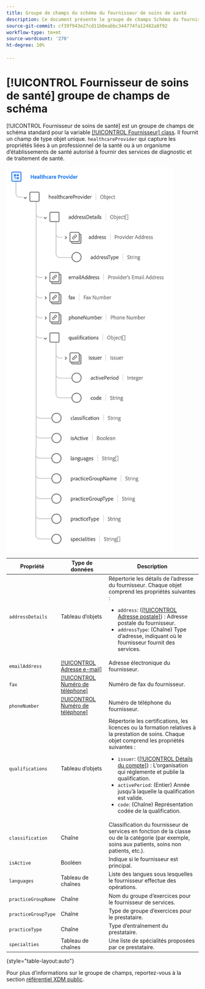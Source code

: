 ```yaml
---
title: Groupe de champs du schéma du fournisseur de soins de santé
description: Ce document présente le groupe de champs Schéma du fournisseur de soins de santé.
source-git-commit: cf39f943e27cd11b0eabbc344774fa12482a8f92
workflow-type: tm+mt
source-wordcount: '270'
ht-degree: 10%

---
```


# [!UICONTROL Fournisseur de soins de santé] groupe de champs de schéma

[!UICONTROL Fournisseur de soins de santé] est un groupe de champs de schéma standard pour la variable [[!UICONTROL Fournisseur] class](../../classes/provider.md). Il fournit un champ de type objet unique. `healthcareProvider` qui capture les propriétés liées à un professionnel de la santé ou à un organisme d’établissements de santé autorisé à fournir des services de diagnostic et de traitement de santé.

![](../../images/field-groups/healthcare-provider.png)

| Propriété | Type de données | Description |
| --- | --- | --- |
| `addressDetails` | Tableau d’objets | Répertorie les détails de l’adresse du fournisseur. Chaque objet comprend les propriétés suivantes : <ul><li>`address`: ([[!UICONTROL Adresse postale]](../../data-types/postal-address.md)) : Adresse postale du fournisseur.</li><li>`addressType`: (Chaîne) Type d’adresse, indiquant où le fournisseur fournit des services.</li></ul> |
| `emailAddress` | [[!UICONTROL Adresse e-mail]](../../data-types/email-address.md) | Adresse électronique du fournisseur. |
| `fax` | [[!UICONTROL Numéro de téléphone]](../../data-types/phone-number.md) | Numéro de fax du fournisseur. |
| `phoneNumber` | [[!UICONTROL Numéro de téléphone]](../../data-types/phone-number.md) | Numéro de téléphone du fournisseur. |
| `qualifications` | Tableau d’objets | Répertorie les certifications, les licences ou la formation relatives à la prestation de soins. Chaque objet comprend les propriétés suivantes : <ul><li>`issuer`: ([[!UICONTROL Détails du compte]](../../data-types/account-details.md)) : L’organisation qui réglemente et publie la qualification.</li><li>`activePeriod`: (Entier) Année jusqu’à laquelle la qualification est valide.</li><li>`code`: (Chaîne) Représentation codée de la qualification.</li></ul> |
| `classification` | Chaîne | Classification du fournisseur de services en fonction de la classe ou de la catégorie (par exemple, soins aux patients, soins non patients, etc.). |
| `isActive` | Booléen | Indique si le fournisseur est principal. |
| `languages` | Tableau de chaînes | Liste des langues sous lesquelles le fournisseur effectue des opérations. |
| `practiceGroupName` | Chaîne | Nom du groupe d’exercices pour le fournisseur de services. |
| `practiceGroupType` | Chaîne | Type de groupe d’exercices pour le prestataire. |
| `practiceType` | Chaîne | Type d’entraînement du prestataire. |
| `specialties` | Tableau de chaînes | Une liste de spécialités proposées par ce prestataire. |

{style=&quot;table-layout:auto&quot;}

Pour plus d’informations sur le groupe de champs, reportez-vous à la section [référentiel XDM public](https://github.com/adobe/xdm/blob/master/components/fieldgroups/provider/healthcare-provider-details.schema.json).
